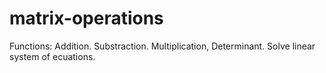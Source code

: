 # matrix-operations
Functions: Addition. Substraction. Multiplication, Determinant. Solve linear system of ecuations.

